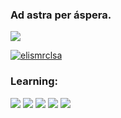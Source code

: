 ### Ad astra per áspera. 
<img src="https://ak6.picdn.net/shutterstock/videos/22001746/thumb/1.jpg?ip=x480" style="width=200px; height=200px"/>

[![elismrclsa](https://github-readme-stats.vercel.app/api/top-langs/?username=elismrclsa&hide=html&layout=compact&theme=highcontrast)](https://github.com/elismrclsa/)

<div style= display: flex; justify-content: center; align-items: center>
  <h3>Learning:</h3>
<img src="https://img.shields.io/badge/HTML5-E34F26?style=for-the-badge&logo=html5&logoColor=white"/>
<img src="https://img.shields.io/badge/CSS3-1572B6?style=for-the-badge&logo=css3&logoColor=white"/>
<img src="https://img.shields.io/badge/JavaScript-F7DF1E?style=for-the-badge&logo=javascript&logoColor=black"/>
<img src="https://img.shields.io/badge/C%2B%2B-00599C?style=for-the-badge&logo=c%2B%2B&logoColor=white"/>
<img src="https://img.shields.io/badge/Python-3776AB?style=for-the-badge&logo=python&logoColor=white"/>
</div>

